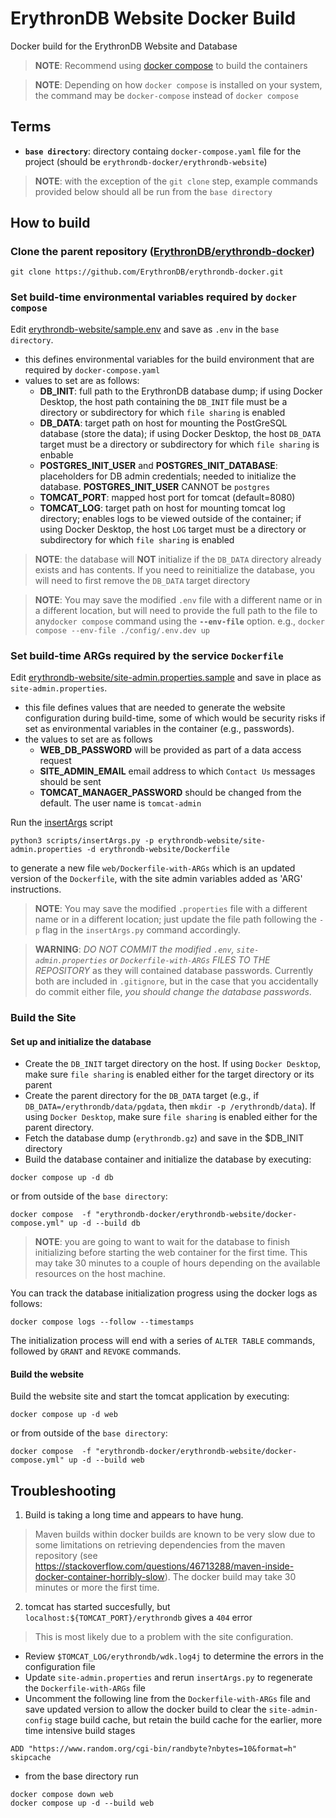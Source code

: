 
# ErythronDB Website Docker Build
Docker build for the ErythronDB Website and Database

> **NOTE**: Recommend using [docker compose](https://docs.docker.com/compose/install/) to build the containers

> **NOTE**: Depending on how `docker compose` is installed on your system, the command may be `docker-compose` instead of `docker compose`

##  Terms

* **`base directory`**: directory containg `docker-compose.yaml` file for the project (should be `erythrondb-docker/erythrondb-website`)

> **NOTE**: with the exception of the `git clone` step, example commands provided below should all be run from the `base directory`

## How to build

### Clone the parent repository ([ErythronDB/erythrondb-docker](https://github.com/ErythronDB/erythrondb-docker))
 
   ```git clone https://github.com/ErythronDB/erythrondb-docker.git```

### Set build-time environmental variables required by `docker compose`

Edit [erythrondb-website/sample.env](erythrondb-website/sample.env) and save as `.env` in the `base directory`.
   * this defines environmental variables for the build environment that are required by `docker-compose.yaml`
   * values to set are as follows:
      * **DB_INIT**: full path to the ErythronDB database dump; if using Docker Desktop, the host path containing the `DB_INIT`  file must be a directory or subdirectory for which `file sharing` is enabled
      * **DB_DATA**: target path on host for mounting the PostGreSQL database (store the data); if using Docker Desktop, the host `DB_DATA` target must be a directory or subdirectory for which `file sharing` is enbable
      * **POSTGRES_INIT_USER** and **POSTGRES_INIT_DATABASE**: placeholders for DB admin credentials; needed to initialize the database.  **POSTGRES_INIT_USER** CANNOT be `postgres`
      * **TOMCAT_PORT**: mapped host port for tomcat (default=8080)
      * **TOMCAT_LOG**: target path on host for mounting tomcat log directory; enables logs to be viewed outside of the container; if using Docker Desktop, the host `LOG` target must be a directory or subdirectory for which `file sharing` is enabled 

> **NOTE**: the database will **NOT** initialize if the `DB_DATA` directory already exists and has contents.  If you need to reinitialize the database, you will need to first remove the `DB_DATA` target directory

> **NOTE**: You may save the modified `.env` file with a different name or in a different location, but will need to provide the full path to the file to any`docker compose` command using the **`--env-file`** option. e.g.,  `docker compose --env-file ./config/.env.dev up`

### Set build-time ARGs required by the service `Dockerfile`

Edit [erythrondb-website/site-admin.properties.sample](erythrondb-website/site-admin.properties.sample) and save in place as `site-admin.properties`. 
  * this file defines values that are needed to generate the website configuration during build-time, some of which would be security risks if set as environmental variables in the container (e.g., passwords).  
  * the values to set are as follows
    * **WEB_DB_PASSWORD** will be provided as part of a data access request
    * **SITE_ADMIN_EMAIL** email address to which `Contact Us` messages should be sent
    * **TOMCAT_MANAGER_PASSWORD** should be changed from the default.  The user name is `tomcat-admin`
  
Run the [insertArgs](scripts/insertArgs.py) script

   ``` python3 scripts/insertArgs.py -p erythrondb-website/site-admin.properties -d erythrondb-website/Dockerfile ```

to generate a new file `web/Dockerfile-with-ARGs` which is an updated version of the `Dockerfile`, with the site admin variables added as 'ARG' instructions.  

> **NOTE**: You may save the modified `.properties` file with a different name or in a different location; just update the file path following the `-p` flag in the `insertArgs.py` command accordingly.

> **WARNING**: _DO NOT COMMIT the modified `.env`, `site-admin.properties` or `Dockerfile-with-ARGs` FILES TO THE REPOSITORY_ as they will contained database passwords.  Currently both are included in `.gitignore`, but in the case that you accidentally do commit either file, _you should change the database passwords_.


### Build the Site

#### Set up and initialize the database

* Create the `DB_INIT` target directory on the host.  If using `Docker Desktop`, make sure `file sharing` is enabled either for the target directory or its parent
* Create the parent directory for the `DB_DATA` target (e.g., if `DB_DATA=/erythrondb/data/pgdata`, then `mkdir -p /erythrondb/data`).  If using `Docker Desktop`, make sure `file sharing` is enabled either for the parent directory.
* Fetch the database dump (`erythrondb.gz`) and save in the $DB_INIT directory
* Build the database container and initialize the database by executing:

```docker compose up -d db ``` 

or from outside of the `base directory`:

```
docker compose  -f "erythrondb-docker/erythrondb-website/docker-compose.yml" up -d --build db 
```

> **NOTE**: you are going to want to wait for the database to finish initializing before starting the web container for the first time.  This may take 30 minutes to a couple of hours depending on the available resources on the host machine.

You can track the database initialization progress using the docker logs as follows:

```
docker compose logs --follow --timestamps
```

The initialization process will end with a series of `ALTER TABLE` commands, followed by `GRANT` and `REVOKE` commands.


#### Build the website

Build the website site and start the tomcat application by executing: 

```docker compose up -d web ``` 

or from outside of the `base directory`:

```
docker compose  -f "erythrondb-docker/erythrondb-website/docker-compose.yml" up -d --build web 
```

## Troubleshooting
1. Build is taking a long time and appears to have hung. 
> Maven builds within docker builds are known to be very slow due to some limitations on retrieving dependencies from the maven repository (see https://stackoverflow.com/questions/46713288/maven-inside-docker-container-horribly-slow).  The docker build may take 30 minutes or more the first time.  

2. tomcat has started succesfully, but `localhost:${TOMCAT_PORT}/erythrondb` gives a `404` error
> This is most likely due to a problem with the site configuration.

   * Review `$TOMCAT_LOG/erythrondb/wdk.log4j` to determine the errors in the configuration file 
   * Update `site-admin.properties` and rerun `insertArgs.py` to regenerate the `Dockerfile-with-ARGs` file
   * Uncomment the following line from the `Dockerfile-with-ARGs` file and save updated version to allow the docker build to clear the `site-admin-config` stage build cache, but retain the build cache for the earlier, more time intensive build stages
 
```
ADD "https://www.random.org/cgi-bin/randbyte?nbytes=10&format=h" skipcache
```
   * from the base directory run
```
docker compose down web
docker compose up -d --build web
```
